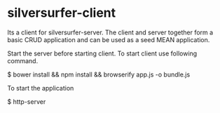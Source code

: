 silversurfer-client
====================

Its a client for silversurfer-server. The client and server together form a basic CRUD application and can be used as a seed MEAN application.

Start the server before starting client. To start client use following command.

$ bower install && npm install && browserify app.js -o bundle.js 

To start the application

$ http-server
